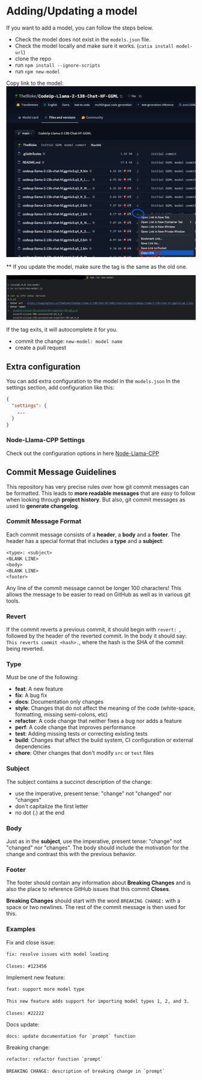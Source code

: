 # Adding/Updating a model

If you want to add a model, you can follow the steps below.

- Check the model does not exist in the `models.json` file.
- Check the model locally and make sure it works. (`catia install model-url`)
- clone the repo
- run `npm install --ignore-scripts`
- run `npm new-model`

Copy link to the model:
![./docs/new-model/copy-link.png](./docs/new-model/copy-link.png)

** If you update the model, make sure the tag is the same as the old one.

![./docs/new-model/add-model.png](./docs/new-model/add-model.png)

If the tag exits, it will autocomplete it for you.

- commit the change: `new-model: model name`
- create a pull request

## Extra configuration

You can add extra configuration to the model in the `models.json`
In the settings section, add configuration like this:

```json
{
  "settings": {
    ...
  }
}
```

### Node-Llama-CPP Settings

Check out the configuration options in
here [Node-Llama-CPP](https://withcatai.github.io/node-llama-cpp/classes/LlamaModel.html#constructor)

## <a name="commit"></a> Commit Message Guidelines

This repository has very precise rules over how git commit messages can be formatted.
This leads to **more readable messages** that are easy to follow when looking through **project history**.
But also, git commit messages as used to **generate changelog**.

### Commit Message Format

Each commit message consists of a **header**, a **body** and a **footer**.
The header has a special format that includes a **type** and a **subject**:

```
<type>: <subject>
<BLANK LINE>
<body>
<BLANK LINE>
<footer>
```

Any line of the commit message cannot be longer 100 characters!
This allows the message to be easier to read on GitHub as well as in various git tools.

### Revert

If the commit reverts a previous commit, it should begin with `revert: `, followed by the header of the reverted commit.
In the body it should say: `This reverts commit <hash>.`, where the hash is the SHA of the commit being reverted.

### Type

Must be one of the following:

* **feat**: A new feature
* **fix**: A bug fix
* **docs**: Documentation only changes
* **style**: Changes that do not affect the meaning of the code (white-space, formatting, missing semi-colons, etc)
* **refactor**: A code change that neither fixes a bug nor adds a feature
* **perf**: A code change that improves performance
* **test**: Adding missing tests or correcting existing tests
* **build**: Changes that affect the build system, CI configuration or external dependencies
* **chore**: Other changes that don't modify `src` or `test` files

### Subject

The subject contains a succinct description of the change:

* use the imperative, present tense: "change" not "changed" nor "changes"
* don't capitalize the first letter
* no dot (.) at the end

### Body

Just as in the **subject**, use the imperative, present tense: "change" not "changed" nor "changes".
The body should include the motivation for the change and contrast this with the previous behavior.

### Footer

The footer should contain any information about **Breaking Changes**
and is also the place to reference GitHub issues that this commit **Closes**.

**Breaking Changes** should start with the word `BREAKING CHANGE:` with a space or two newlines.
The rest of the commit message is then used for this.

### Examples

Fix and close issue:

```
fix: resolve issues with model loading

Closes: #123456
```

Implement new feature:

```
feat: support more model type

This new feature adds support for importing model types 1, 2, and 3.

Closes: #22222
```

Docs update:

```
docs: update documentation for `prompt` function
```

Breaking change:

```
refactor: refactor function `prompt`

BREAKING CHANGE: description of breaking change in `prompt`
```

